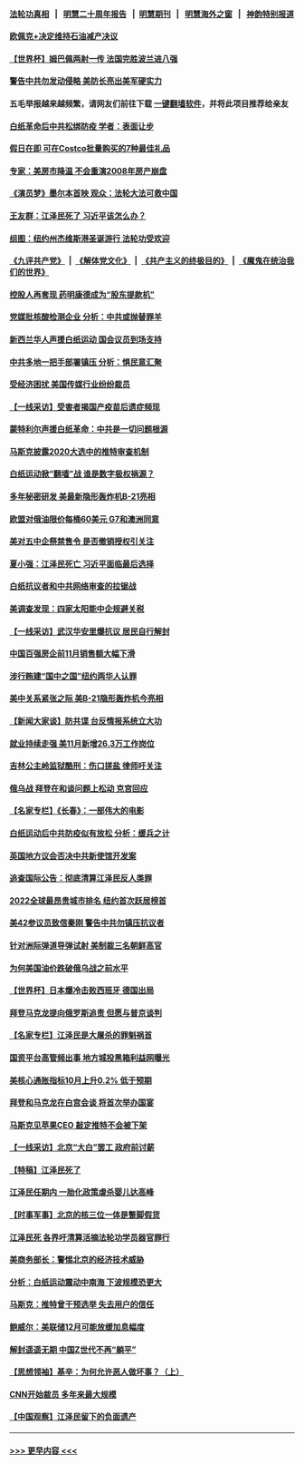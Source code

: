 #### [法轮功真相](https://github.com/gfw-breaker/truth/blob/master/README.md?t=0) &nbsp;&nbsp;|&nbsp;&nbsp; [明慧二十周年报告](https://github.com/gfw-breaker/mh-reports/blob/master/README.md?t=0) &nbsp;&nbsp;|&nbsp;&nbsp;[明慧期刊](https://github.com/gfw-breaker/mh-qikan) &nbsp;&nbsp;|&nbsp;&nbsp; [明慧海外之窗](https://github.com/gfw-breaker/mh-news/blob/master/README.md?t=0) &nbsp;&nbsp;|&nbsp;&nbsp; [神韵特别报道](https://github.com/gfw-breaker/mh-news/blob/master/shenyun.md?t=0)
#### [欧佩克+决定维持石油减产决议](../pages/nf4514/n13878445.md?t=12050501) 
#### [【世界杯】姆巴佩两射一传 法国完胜波兰进八强](../pages/nf4514/n13878499.md?t=12050501) 
#### [警告中共勿发动侵略 美防长亮出美军硬实力](../pages/nf4514/n13878438.md?t=12050501) 
#### 五毛举报越来越频繁，请网友们前往下载 [一键翻墙软件](https://github.com/gfw-breaker/ssr-accounts)，并将此项目推荐给亲友
#### [白纸革命后中共松绑防疫 学者：表面让步](../pages/nf4514/n13878441.md?t=12050501) 
#### [假日在即 可在Costco批量购买的7种最佳礼品](../pages/nf4514/n13876443.md?t=12050501) 
#### [专家：美房市降温 不会重演2008年房产崩盘](../pages/nf4514/n13878147.md?t=12050501) 
#### [《演员梦》墨尔本首映 观众：法轮大法可救中国](../pages/nf4514/n13878319.md?t=12050501) 
#### [王友群：江泽民死了 习近平该怎么办？](../pages/nf4514/n13878298.md?t=12050501) 
#### [组图：纽约州杰维斯港圣诞游行 法轮功受欢迎](../pages/nf4514/n13878252.md?t=12050501) 
#### [《九评共产党》](https://github.com/begood0513/9ping.md/blob/master/README.md) &nbsp;|&nbsp; [《解体党文化》](../../../../jtdwh.md/blob/master/README.md)  &nbsp;|&nbsp; [《共产主义的终极目的》](../../../../gczydzjmd.md/blob/master/README.md) &nbsp;|&nbsp; [《魔鬼在统治我们的世界》](../../../../mgztzwmdsj.md/blob/master/README.md) 
#### [控股人再套现 药明康德成为“股东提款机”](../pages/nf4514/n13878140.md?t=12050501) 
#### [党媒批核酸检测企业 分析：中共或抛替罪羊](../pages/nf4514/n13878089.md?t=12050501) 
#### [新西兰华人声援白纸运动 国会议员到场支持](../pages/nf4514/n13878098.md?t=12050501) 
#### [中共多地一把手部署镇压 分析：惧民意汇聚](../pages/nf4514/n13878085.md?t=12050501) 
#### [受经济困扰 美国传媒行业纷纷裁员](../pages/nf4514/n13878066.md?t=12050501) 
#### [【一线采访】受害者揭国产疫苗后遗症频现](../pages/nf4514/n13877939.md?t=12050501) 
#### [蒙特利尔声援白纸革命：中共是一切问题根源](../pages/nf4514/n13878053.md?t=12050501) 
#### [马斯克披露2020大选中的推特审查机制](../pages/nf4514/n13877927.md?t=12050501) 
#### [白纸运动掀“翻墙”战 谁是数字极权祸源？](../pages/nf4514/n13877754.md?t=12050501) 
#### [多年秘密研发 美最新隐形轰炸机B-21亮相](../pages/nf4514/n13877758.md?t=12050501) 
#### [欧盟对俄油限价每桶60美元 G7和澳洲同意](../pages/nf4514/n13877760.md?t=12050501) 
#### [美对五中企祭禁售令 是否撤销授权引关注](../pages/nf4514/n13877620.md?t=12050501) 
#### [夏小强：江泽民死亡 习近平面临最后选择](../pages/nf4514/n13877645.md?t=12050501) 
#### [白纸抗议者和中共网络审查的拉锯战](../pages/nf4514/n13877688.md?t=12050501) 
#### [美调查发现：四家太阳能中企规避关税](../pages/nf4514/n13877642.md?t=12050501) 
#### [【一线采访】武汉华安⾥爆抗议 居民自行解封](../pages/nf4514/n13877591.md?t=12050501) 
#### [中国百强房企前11月销售额大幅下滑](../pages/nf4514/n13877619.md?t=12050501) 
#### [涉行贿建“国中之国”纽约两华人认罪](../pages/nf4514/n13877200.md?t=12050501) 
#### [美中关系紧张之际 美B-21隐形轰炸机今亮相](../pages/nf4514/n13877576.md?t=12050501) 
#### [【新闻大家谈】防共谍 台反情报系统立大功](../pages/nf4514/n13877501.md?t=12050501) 
#### [就业持续走强 美11月新增26.3万工作岗位](../pages/nf4514/n13877538.md?t=12050501) 
#### [吉林公主岭监狱酷刑：伤口搓盐 律师吁关注](../pages/nf4514/n13877570.md?t=12050501) 
#### [俄乌战 拜登在和谈问题上松动 克宫回应](../pages/nf4514/n13877463.md?t=12050501) 
#### [【名家专栏】《长春》：一部伟大的电影](../pages/nf4514/n13876765.md?t=12050501) 
#### [白纸运动后中共防疫似有放松 分析：缓兵之计](../pages/nf4514/n13877425.md?t=12050501) 
#### [英国地方议会否决中共新使馆开发案](../pages/nf4514/n13877280.md?t=12050501) 
#### [追查国际公告：彻底清算江泽民反人类罪](../pages/nf4514/n13877248.md?t=12050501) 
#### [2022全球最昂贵城市排名 纽约首次跃居榜首](../pages/nf4514/n13877054.md?t=12050501) 
#### [美42参议员致信秦刚 警告中共勿镇压抗议者](../pages/nf4514/n13877070.md?t=12050501) 
#### [针对洲际弹道导弹试射 美制裁三名朝鲜高官](../pages/nf4514/n13876955.md?t=12050501) 
#### [为何美国油价跌破俄乌战之前水平](../pages/nf4514/n13876960.md?t=12050501) 
#### [【世界杯】日本爆冷击败西班牙 德国出局](../pages/nf4514/n13876975.md?t=12050501) 
#### [拜登马克龙提向俄罗斯追责 但愿与普京谈判](../pages/nf4514/n13876932.md?t=12050501) 
#### [【名家专栏】江泽民是大屠杀的罪魁祸首](../pages/nf4514/n13876700.md?t=12050501) 
#### [国资平台高管频出事 地方城投黑箱利益网曝光](../pages/nf4514/n13876893.md?t=12050501) 
#### [美核心通胀指标10月上升0.2% 低于预期](../pages/nf4514/n13876265.md?t=12050501) 
#### [拜登和马克龙在白宫会谈 将首次举办国宴](../pages/nf4514/n13876725.md?t=12050501) 
#### [马斯克见苹果CEO 敲定推特不会被下架](../pages/nf4514/n13876640.md?t=12050501) 
#### [【一线采访】北京“大白”罢工 政府前讨薪](../pages/nf4514/n13876620.md?t=12050501) 
#### [【特稿】江泽民死了](../pages/nf4514/n13876300.md?t=12050501) 
#### [江泽民任期内 一胎化政策虐杀婴儿达高峰](../pages/nf4514/n13876612.md?t=12050501) 
#### [【时事军事】北京的核三位一体是蹩脚假货](../pages/nf4514/n13876506.md?t=12050501) 
#### [江泽民死 各界吁清算活摘法轮功学员器官罪行](../pages/nf4514/n13876691.md?t=12050501) 
#### [美商务部长：警惕北京的经济技术威胁](../pages/nf4514/n13876310.md?t=12050501) 
#### [分析：白纸运动震动中南海 下波规模恐更大](../pages/nf4514/n13876019.md?t=12050501) 
#### [马斯克：推特曾干预选举 失去用户的信任](../pages/nf4514/n13876434.md?t=12050501) 
#### [鲍威尔：美联储12月可能放缓加息幅度](../pages/nf4514/n13876342.md?t=12050501) 
#### [解封遥遥无期 中国Z世代不再“躺平”](../pages/nf4514/n13876294.md?t=12050501) 
#### [【思想领袖】基辛：为何允许恶人做坏事？（上）](../pages/nf4514/n13875667.md?t=12050501) 
#### [CNN开始裁员 多年来最大规模](../pages/nf4514/n13876274.md?t=12050501) 
#### [【中国观察】江泽民留下的负面遗产](../pages/nf4514/n13876194.md?t=12050501) 

----
#### [ >>> 更早内容 <<< ](../indexes/nf4514-earlier.md)
